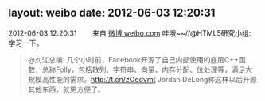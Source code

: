 layout: weibo
date: 2012-06-03 12:20:31
---
<meta name="referrer" content="no-referrer" />

2012-06-03 12:20:31  &nbsp;&nbsp;&nbsp;&nbsp;&nbsp;&nbsp; 来自 <a href="http://weibo.com/" rel="nofollow">微博 weibo.com</a>
哇哦~~//@HTML5研究小组: 学习一下。
>  @刘江总编: 几个小时前，Facebook开源了自己内部使用的底层C++函数，总称Folly，包括散列、字符串、向量、内存分配、位处理等，满足大规模高性能的需求。http://t.cn/zOedvmt Jordan DeLong称这样以后开源其他东西，就更方便了。 ​​​

